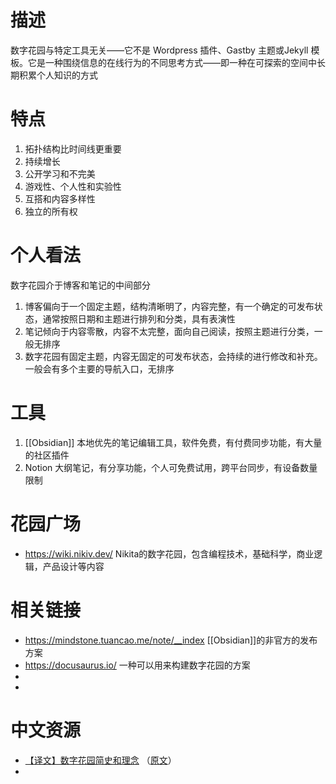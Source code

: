 # 描述
数字花园与特定工具无关——它不是 Wordpress 插件、Gastby 主题或Jekyll 模板。它是一种围绕信息的在线行为的不同思考方式——即一种在可探索的空间中长期积累个人知识的方式

# 特点
1. 拓扑结构比时间线更重要
2. 持续增长
3. 公开学习和不完美
4. 游戏性、个人性和实验性
5. 互搭和内容多样性
6. 独立的所有权

# 个人看法
数字花园介于博客和笔记的中间部分
1. 博客偏向于一个固定主题，结构清晰明了，内容完整，有一个确定的可发布状态，通常按照日期和主题进行排列和分类，具有表演性
2. 笔记倾向于内容零散，内容不太完整，面向自己阅读，按照主题进行分类，一般无排序
3. 数字花园有固定主题，内容无固定的可发布状态，会持续的进行修改和补充。一般会有多个主要的导航入口，无排序

# 工具
1. [[Obsidian]] 本地优先的笔记编辑工具，软件免费，有付费同步功能，有大量的社区插件
2. Notion 大纲笔记，有分享功能，个人可免费试用，跨平台同步，有设备数量限制

# 花园广场
- https://wiki.nikiv.dev/  Nikita的数字花园，包含编程技术，基础科学，商业逻辑，产品设计等内容

# 相关链接
- https://mindstone.tuancao.me/note/__index [[Obsidian]]的非官方的发布方案
- https://docusaurus.io/ 一种可以用来构建数字花园的方案
- 
- 


# 中文资源
- [【译文】数字花园简史和理念](https://zhuanlan.zhihu.com/p/343230822) （[原文](https://link.zhihu.com/?target=https%3A//maggieappleton.com/garden-history)）
- 